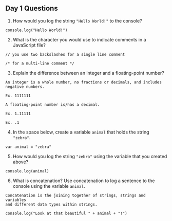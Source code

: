 ## Day 1 Questions 

1. How would you log the string `"Hello World!"` to the console?
```
console.log("Hello World!")
```

2. What is the character you would use to indicate comments in a JavaScript file?

```
// you use two backslashes for a single line comment

/* for a multi-line comment */
```

3. Explain the difference between an integer and a floating-point number?
```
An integer is a whole number, no fractions or decimals, and includes negative numbers.

Ex. 1111111
```
```
A floating-point number is/has a decimal.

Ex. 1.11111

Ex. .1
```

4. In the space below, create a variable `animal` that holds the string `"zebra"`.
```
var animal = "zebra"
```

5. How would you log the string `"zebra"` using the variable that you created above?
```
console.log(animal)
```

6. What is concatenation? Use concatenation to log a sentence to the console using the variable `animal`.
```
Concatenation is the joining together of strings, strings and variables
and different data types within strings.

console.log("Look at that beautiful " + animal + "!")
```
